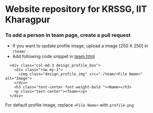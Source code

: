 # Website repository for KRSSG, IIT Kharagpur

### To add a person in team page, create a pull request
- If you want to update profile image, upload a image [250 X 250] in ```/team/``` .
- Add following code snippet in [team.html](https://github.com/KRSSG/website/blob/83b1efa12b1a22441d8d50f8df87d8ee2375f2e1/team.html#L169)
```
  <div class="col-md-3 design_profile_box">
    <div class="row my-3">
      <img class="design_profile_img" src="./team/<File Name>" alt="Image">
    </div>
    <h3 class="text-center font-weight-bold "><Name></h3>
    <p class="text-center"><Team></p>
  </div>
```
For default profile image, replace ```<File Name>``` with ```profile.png```
